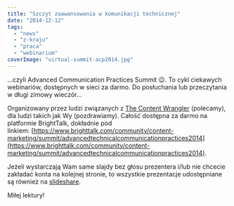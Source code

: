 ```yaml
---
title: "Szczyt zaawansowania w komunikacji technicznej"
date: "2014-12-12"
tags:
  - "news"
  - "z-kraju"
  - "praca"
  - "webinarium"
coverImage: "virtual-summit-acp2014.jpg"
---
```


...czyli Advanced Communication Practices Summit 😉. To cykl ciekawych
webinariów, dostępnych w sieci za darmo. Do posłuchania lub przeczytania w długi
zimowy wieczór...

Organizowany przez ludzi związanych
z [The Content Wrangler](http://thecontentwrangler.com/) (polecamy), dla ludzi
takich jak Wy (pozdrawiamy). Całość dostępna za darmo na platformie BrightTalk,
dokładnie pod
linkiem: [https://www.brighttalk.com/community/content-marketing/summit/advancedtechnicalcommunicationpractices2014](https://www.brighttalk.com/community/content-marketing/summit/advancedtechnicalcommunicationpractices2014).

Jeżeli wystarczają Wam same slajdy bez głosu prezentera i/lub nie chcecie
zakładać konta na kolejnej stronie, to wszystkie prezentacje udostępniane są
również na [slideshare](http://www.slideshare.net/abelsp).

Miłej lektury!

